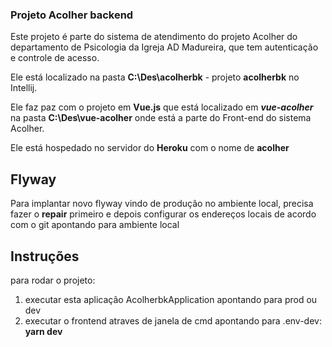 ### Projeto Acolher backend
Este projeto é parte do sistema de atendimento do projeto Acolher do 
departamento de Psicologia da Igreja AD Madureira, que tem autenticação e
controle de acesso.

Ele está localizado na pasta **C:\Des\acolherbk** - projeto **acolherbk** no Intellij.

Ele faz paz com o projeto em **Vue.js** que está localizado em _**vue-acolher**_ 
na pasta **C:\Des\vue-acolher** onde está a parte do Front-end do sistema Acolher.

Ele está hospedado no servidor do **Heroku** com o nome de **acolher**

## Flyway
Para implantar novo flyway vindo de produção no ambiente local, precisa 
fazer o **repair** primeiro e depois configurar os endereços locais de acordo com o 
git apontando para ambiente local

## Instruções
para rodar o projeto:
1. executar esta aplicação AcolherbkApplication apontando para prod ou dev
2. executar o frontend atraves de janela de cmd apontando para .env-dev: **yarn dev** 